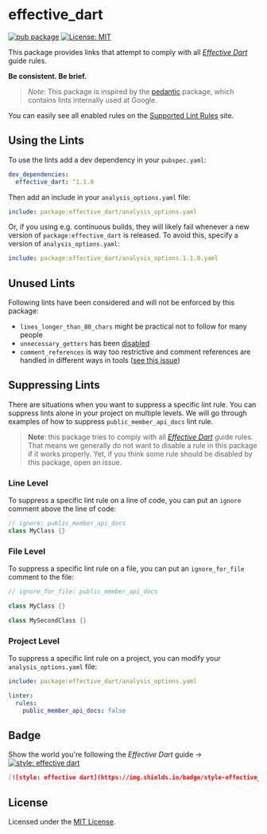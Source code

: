 # effective_dart

[![pub package](https://img.shields.io/pub/v/effective_dart.svg)](https://pub.dartlang.org/packages/effective_dart)
[![License: MIT](https://img.shields.io/badge/license-MIT-blue.svg)](https://opensource.org/licenses/MIT)

This package provides links that attempt to comply with all [*Effective Dart*](https://dart.dev/guides/language/effective-dart) guide rules.

**Be consistent. Be brief.**

> *Note*: This package is inspired by the [pedantic](https://github.com/dart-lang/pedantic) package, which contains lints internally used at Google.

You can easily see all enabled rules on the [Supported Lint Rules](http://dart-lang.github.io/linter/lints/) site.

## Using the Lints

To use the lints add a dev dependency in your `pubspec.yaml`:

```yaml
dev_dependencies:
  effective_dart: ^1.1.0
```

Then add an include in your `analysis_options.yaml` file:

```yaml
include: package:effective_dart/analysis_options.yaml
```

Or, if you using e.g. continuous builds, they will likely fail whenever a new version of `package:effective_dart` is released. To avoid this, specify a version of `analysis_options.yaml`:

```yaml
include: package:effective_dart/analysis_options.1.1.0.yaml
```

## Unused Lints

Following lints have been considered and will not be enforced by this package:

- `lines_longer_than_80_chars` might be practical not to follow for many people
- `unnecessary_getters` has been [disabled](https://github.com/dart-lang/linter/issues/23)
- `comment_references` is way too restrictive and comment references are handled in different ways in tools ([see this issue](https://github.com/dart-lang/sdk/issues/36974))

## Suppressing Lints

There are situations when you want to suppress a specific lint rule. You can suppress lints alone in your project on multiple levels. We will go through examples of how to suppress `public_member_api_docs` lint rule.

> **Note**: this package tries to comply with all [*Effective Dart*](https://dart.dev/guides/language/effective-dart) guide rules. That means we generally do not want to disable a rule in this package if it works properly. Yet, if you think some rule should be disabled by this package, open an issue.

### Line Level

To suppress a specific lint rule on a line of code, you can put an `ignore` comment above the line of code:

```dart
// ignore: public_member_api_docs
class MyClass {}
```

### File Level

To suppress a specific lint rule on a file, you can put an `ignore_for_file` comment to the file:

```dart
// ignore_for_file: public_member_api_docs

class MyClass {}

class MySecondClass {}
```

### Project Level

To suppress a specific lint rule on a project, you can modify your `analysis_options.yaml` file:

```yaml
include: package:effective_dart/analysis_options.yaml

linter:
  rules:
    public_member_api_docs: false
```

## Badge

Show the world you're following the *Effective Dart* guide → [![style: effective dart](https://img.shields.io/badge/style-effective_dart-40c4ff.svg)](https://github.com/tenhobi/effective_dart)

```md
[![style: effective dart](https://img.shields.io/badge/style-effective_dart-40c4ff.svg)](https://github.com/tenhobi/effective_dart)
```

## License

Licensed under the [MIT License](LICENSE).
